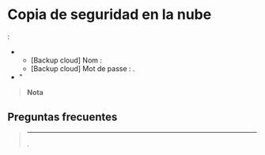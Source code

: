 # Copia de seguridad en la nube

 : 

- 
  - [Backup cloud] Nom : 
  - [Backup cloud] Mot de passe : . 
- "

>**Nota**
>
>

## Preguntas frecuentes

> ****
>
> .
> 
